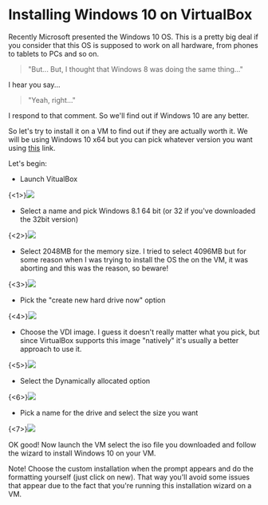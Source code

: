 # Installing Windows 10 on VirtualBox



Recently Microsoft presented the Windows 10 OS. This is a pretty big deal if you consider that this OS is supposed to work on all hardware, from phones to tablets to PCs and so on.

>"But... But, I thought that Windows 8 was doing the same thing..." 

I hear you say... 

>"Yeah, right..."

I respond to that comment. So we'll find out if Windows 10 are any better.

So let's try to install it on a VM to find out if they are actually worth it. We will be using Windows 10 x64 but you can pick whatever version you want using [this](http://windows.microsoft.com/en-us/windows/preview-iso) link. 

Let's begin:

* Launch VitualBox

{<1>}![](/content/images/2014/10/image1.png)

* Select a name and pick Windows 8.1 64 bit (or 32 if you've downloaded the 32bit version)

{<2>}![](/content/images/2014/10/image22.png)

* Select 2048MB for the memory size. I tried to select 4096MB but for some reason when I was trying to install the OS the on the VM, it was aborting and this was the reason, so beware! 

{<3>}![](/content/images/2014/10/image3.png)

* Pick the "create new hard drive now" option 

{<4>}![](/content/images/2014/10/image4.png)

* Choose the VDI image. I guess it doesn't really matter what you pick, but since VirtualBox supports this image "natively" it's usually a better approach to use it.

{<5>}![](/content/images/2014/10/image5.png)

* Select the Dynamically allocated option

{<6>}![](/content/images/2014/10/image6.png)

* Pick a name for the drive and select the size you want

{<7>}![](/content/images/2014/10/image7.png)

OK good! Now launch the VM select the iso file you downloaded and follow the wizard to install Windows 10 on your VM.

Note! Choose the custom installation when the prompt appears and do the formatting yourself (just click on new). That way you'll avoid some issues that appear due to the fact that you're running this installation wizard on a VM.

